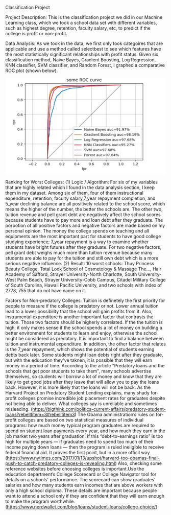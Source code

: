 Classification Project

Project Description:
This is the classification project we did in our Machine Learning class, which we took a school data set with different variables, such as highest degree, retention, faculty salary, etc, to predict if the college is profit or non-profit. 

Data Analysis: 
As we took in the data, we first only took categoires that are applicable and use a method called selectbest to see which features have the most statistically significant relationships with profit status. Given six classification method, Naive Bayes, Gradient Boosting, Log Regression, KNN classifier, SVM classifier, and Random Forest, I graphed a comparative ROC plot (shown below).

<img src="/images/Roc Curve.png" width="600"/>

Ranking for Worst Colleges:
(1) Logic / Algorithm:
For six of my variables that are highly related which I found in the data analysis section, I keep them in my dataset. Among six of them, four of them instructional expenditure, retention, faculty salary,7_year repayment completion, and 5_year declining balance are all positively related to the school score, which means the higher of the number, the better the schools are. The other two, tuition revenue and pell grant debt are negatively affect the school scores because students have to pay more and loan debt after they graduate.
The porpotion of all positive factors and negative factors are made based on my personal opinion. The money the college spends on teaching and all equipments are the most important part for students to have good college studying experience; 7_year repayment is a way to examine whether students have bright futures after they graduate. For two negative factors, pell grant debt weighs much more than tuition revenue because many students are able to pay for the tuition and still own debt which is a more serious negative influence.
(2) Result:
10 worst schools: 
Thuy Princess Beauty College, Total Look School of Cosmetology & Massage The..., Hair Academy of Safford, Strayer University-North Charlotte, South University-West Palm Beach, Strayer University-Cobb Campus, Citadel Military College of South Carolina, Hawaii Pacific University, and two schools with index of 2778, 755 that do not have name on it.


Factors for Non-predatory Colleges:
Tuition is definetely the first priority for people to measure if the college is predatory or not. Lower annual tuition lead to a lower possibility that the school will gain profits from it. Also, instrumental expenditure is another important factor that contrasts the tuition. Those two factors should be higherly correlated. If the the tuition is high, it only makes sense if the school spends a lot of money on building a better environment for students to learn and enjoy, otherwise the school might be considered as predatory. It is important to find a balance between tuition and instrumental expenditure. In addition, the other factor that relates is the 7_year repayment, which shows the potential of students earning debts back later. Some students might loan debts right after they graduate, but with the education they've taknen, it is possible that they will earn money in a period of time.
According to the article "Predatory loans and the schools that get poor students to take them", many schools advertise themselves, so students will borrow a lot of money and know that they are likely to get good jobs after they leave that will allow you to pay the loans back. However, it is more likely that the loans will not be back. As the Harvard Project on Predatory Student Lending explains, many shady for-profit colleges promise incredible job placement rates for graduates despite not being able to deliver. What colleges say is unreliable and sometimes misleading.
(https://bigthink.com/politics-current-affairs/predatory-student-loans?rebelltitem=3#rebelltitem3)
The Obama administration’s rules on for-profit colleges are based on two statistical measures of individual programs: how much money typical program graduates are required to spend on student loan payments every year, and how much they earn in the job market two years after graduation. If this “debt-to-earnings ratio” is too high for multiple years — if graduates need to spend too much of their income paying down loans — then the program is ruled ineligible to receive federal financial aid. It proves the first point, but in a more officil way 
(https://www.nytimes.com/2017/01/13/upshot/harvard-too-obamas-final-push-to-catch-predatory-colleges-is-revealing.html)
Also, checking some reference websites before choosing colleges is important.Use the education department’s College Scorecard or College Navigator tool for details on a schools' performance. The scorecard can show graduates’ salaries and how many students earn incomes that are above workers with only a high school diploma. These details are important because people want to attend a school only if they are confident that they will earn enough to make the program worthwhile.
(https://www.nerdwallet.com/blog/loans/student-loans/college-choice/)